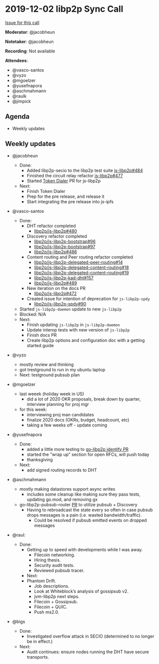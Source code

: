 # 2019-12-02 libp2p Sync Call

[Issue for this call](https://github.com/libp2p/team-mgmt/issues/16)

**Moderator**: @jacobheun

**Notetaker**: @jacobheun

**Recording**: Not available

**Attendees**:
  - @vasco-santos
  - @vyzo
  - @mgoelzer
  - @yusefnapora
  - @aschmahmann
  - @raulk
  - @jimpick

## Agenda

- Weekly updates 

## Weekly updates

- @jacobheun
  - Done:
    - Added libp2p-secio to the libp2p test suite [js-libp2p#484](https://github.com/libp2p/js-libp2p/pull/484)
    - Finished the circuit relay refactor [js-libp2p#477](https://github.com/libp2p/js-libp2p/pull/477)
    - Started [Token Dialer](https://github.com/libp2p/js-libp2p/pull/490) PR for js-libp2p
  - Next:
    - Finish Token Dialer
    - Prep for the pre release, and release it
    - Start integrating the pre release into js-ipfs  

- @vasco-santos
  - Done:
    - DHT refactor completed
      - [libp2p/js-libp2p#480](https://github.com/libp2p/js-libp2p/pull/480)
    - Discovery refactor completed
      - [libp2p/js-libp2p-bootstrap#96](https://github.com/libp2p/js-libp2p-bootstrap/pull/96)
      - [libp2p/js-libp2p-bootstrap#97](https://github.com/libp2p/js-libp2p-bootstrap/pull/97)
      - [libp2p/js-libp2p#486](https://github.com/libp2p/js-libp2p/pull/486)
    - Content routing and Peer routing refactor completed
      - [libp2p/js-libp2p-delegated-peer-routing#14](https://github.com/libp2p/js-libp2p-delegated-peer-routing/pull/14)
      - [libp2p/js-libp2p-delegated-content-routing#18](https://github.com/libp2p/js-libp2p-delegated-content-routing/pull/18)
      - [libp2p/js-libp2p-delegated-content-routing#19](https://github.com/libp2p/js-libp2p-delegated-content-routing/pull/19)
      - [libp2p/js-libp2p-kad-dht#157](https://github.com/libp2p/js-libp2p-kad-dht/pull/157)
      - [libp2p/js-libp2p#489](https://github.com/libp2p/js-libp2p/pull/489)
    - New iteration on the docs PR
      - [libp2p/js-libp2p#472](https://github.com/libp2p/js-libp2p/pull/472)
    - Created issue for intention of deprecation for `js-libp2p-spdy`
      - [libp2p/js-libp2p-spdy#90](https://github.com/libp2p/js-libp2p-spdy/issues/90)
   - Started `js-libp2p-daemon` update to new `js-libp2p`
  - Blocked: N/A
  - Next:
    - Finish updating `js-libp2p` in `js-libp2p-daemon`
    - Update interop tests with new version of `js-libp2p`
    - Finish docs PR
    - Create libp2p options and configuration doc with a getting started guide

- @vyzo
  - mostly review and thinking
  - got trestground to run in my ubuntu laptop
  - Next: testground pubsub plan
  
- @mgoelzer
  - last weeek (holiday week in US)
    - did a lot of 2020 OKR proposals, break down by quarter, interview planning for proj mgr
  - for this week:
    - interviewing proj man candidates
    - finalize 2020 docs (OKRs, budget, headcount, etc)
    - taking a few weeks off - update coming

- @yusefnapora
  - Done:
    - added a little more testing to [go-libp2p identify
        PR](https://github.com/libp2p/go-libp2p/pull/747)
    - started the "wrap up" section for open RFCs, will push today
    - thanksgiving
  - Next:
    - add signed routing records to DHT

- @aschmahmann
  - mostly making datastores support async writes
    - includes some cleanup like making sure they pass tests, updating go.mod, and removing gx
  - go-libp2p-pubsub-router [PR](https://github.com/libp2p/go-libp2p-pubsub-router/pull/37) to utilize pubsub + Discovery
    - Having to rebroadcast the state every so often in case pubsub drops messages is a pain (i.e. wasted bandwidth/traffic).
      - Could be resolved if pubsub emitted events on dropped messages


- @raul:
  - Done:
    - Getting up to speed with developments while I was away.
		- Filecoin networking.
		- Hiring thesis.
		- Security audit tests.
		- Reviewed pubsub tracer.
	- Next:
    - Phantom Drift.
		- Job descriptions.
		- Look at Whiteblock’s analysis of gossipsub v2.
		- jvm-libp2p next steps.
		- Filecoin + Gossipsub.
		- Filecoin + QUIC.
		- Push ms2.0.

- @bigs
  - Done:
    - Investigated overflow attack in SECIO (determined to no longer be in effect.)
  - Next:
    - Audit continues: ensure nodes running the DHT have secure transports.
    
